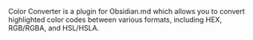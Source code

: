Color Converter is a plugin for Obsidian.md which allows you to convert highlighted color codes between various formats, including HEX, RGB/RGBA, and HSL/HSLA.